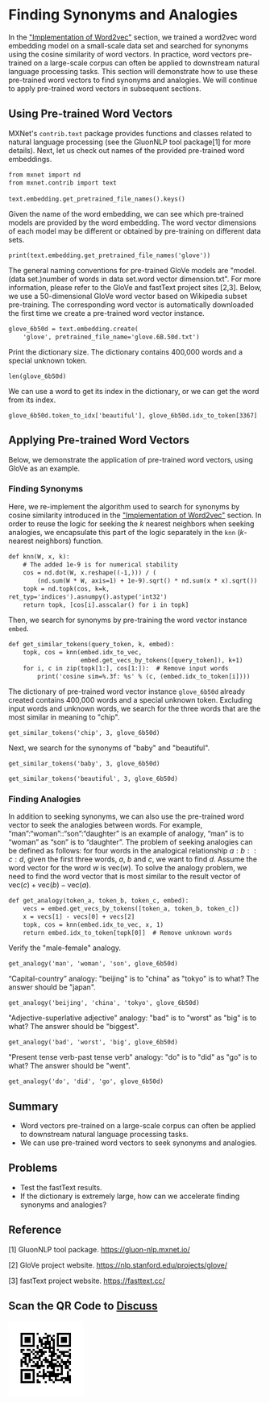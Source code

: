 # Finding Synonyms and Analogies

In the ["Implementation of Word2vec"](./word2vec-gluon.md) section, we trained a word2vec word embedding model on a small-scale data set and searched for synonyms using the cosine similarity of word vectors. In practice, word vectors pre-trained on a large-scale corpus can often be applied to downstream natural language processing tasks. This section will demonstrate how to use these pre-trained word vectors to find synonyms and analogies. We will continue to apply pre-trained word vectors in subsequent sections.

## Using Pre-trained Word Vectors

MXNet's `contrib.text` package provides functions and classes related to natural language processing (see the GluonNLP tool package[1] for more details). Next, let us check out names of the provided pre-trained word embeddings.

```{.python .input}
from mxnet import nd
from mxnet.contrib import text

text.embedding.get_pretrained_file_names().keys()
```

Given the name of the word embedding, we can see which pre-trained models are provided by the word embedding. The word vector dimensions of each model may be different or obtained by pre-training on different data sets.

```{.python .input  n=35}
print(text.embedding.get_pretrained_file_names('glove'))
```

The general naming conventions for pre-trained GloVe models are "model.(data set.)number of words in data set.word vector dimension.txt". For more information, please refer to the GloVe and fastText project sites [2,3]. Below, we use a 50-dimensional GloVe word vector based on Wikipedia subset pre-training. The corresponding word vector is automatically downloaded the first time we create a pre-trained word vector instance.

```{.python .input  n=11}
glove_6b50d = text.embedding.create(
    'glove', pretrained_file_name='glove.6B.50d.txt')
```

Print the dictionary size. The dictionary contains 400,000 words and a special unknown token.

```{.python .input}
len(glove_6b50d)
```

We can use a word to get its index in the dictionary, or we can get the word from its index.

```{.python .input  n=12}
glove_6b50d.token_to_idx['beautiful'], glove_6b50d.idx_to_token[3367]
```

## Applying Pre-trained Word Vectors

Below, we demonstrate the application of pre-trained word vectors, using GloVe as an example.

### Finding Synonyms

Here, we re-implement the algorithm used to search for synonyms by cosine similarity introduced in the ["Implementation of Word2vec"](./word2vec-gluon.md) section. In order to reuse the logic for seeking the $k$ nearest neighbors when seeking analogies, we encapsulate this part of the logic separately in the `knn` ($k$-nearest neighbors) function.

```{.python .input}
def knn(W, x, k):
    # The added 1e-9 is for numerical stability
    cos = nd.dot(W, x.reshape((-1,))) / (
        (nd.sum(W * W, axis=1) + 1e-9).sqrt() * nd.sum(x * x).sqrt())
    topk = nd.topk(cos, k=k, ret_typ='indices').asnumpy().astype('int32')
    return topk, [cos[i].asscalar() for i in topk]
```

Then, we search for synonyms by pre-training the word vector instance `embed`.

```{.python .input}
def get_similar_tokens(query_token, k, embed):
    topk, cos = knn(embed.idx_to_vec,
                    embed.get_vecs_by_tokens([query_token]), k+1)
    for i, c in zip(topk[1:], cos[1:]):  # Remove input words
        print('cosine sim=%.3f: %s' % (c, (embed.idx_to_token[i])))
```

The dictionary of pre-trained word vector instance `glove_6b50d` already created contains 400,000 words and a special unknown token. Excluding input words and unknown words, we search for the three words that are the most similar in meaning to "chip".

```{.python .input}
get_similar_tokens('chip', 3, glove_6b50d)
```

Next, we search for the synonyms of "baby" and "beautiful".

```{.python .input}
get_similar_tokens('baby', 3, glove_6b50d)
```

```{.python .input}
get_similar_tokens('beautiful', 3, glove_6b50d)
```

### Finding Analogies

In addition to seeking synonyms, we can also use the pre-trained word vector to seek the analogies between words. For example, “man”:“woman”::“son”:“daughter” is an example of analogy, “man” is to “woman” as “son” is to “daughter”. The problem of seeking analogies can be defined as follows: for four words in the analogical relationship $a : b :: c : d$, given the first three words, $a$, $b$ and $c$, we want to find $d$. Assume the word vector for the word $w$ is $\text{vec}(w)$. To solve the analogy problem, we need to find the word vector that is most similar to the result vector of $\text{vec}(c)+\text{vec}(b)-\text{vec}(a)$.

```{.python .input}
def get_analogy(token_a, token_b, token_c, embed):
    vecs = embed.get_vecs_by_tokens([token_a, token_b, token_c])
    x = vecs[1] - vecs[0] + vecs[2]
    topk, cos = knn(embed.idx_to_vec, x, 1)
    return embed.idx_to_token[topk[0]]  # Remove unknown words
```

Verify the "male-female" analogy.

```{.python .input  n=18}
get_analogy('man', 'woman', 'son', glove_6b50d)
```

“Capital-country” analogy: "beijing" is to "china" as "tokyo" is to what? The answer should be "japan".

```{.python .input  n=19}
get_analogy('beijing', 'china', 'tokyo', glove_6b50d)
```

"Adjective-superlative adjective" analogy: "bad" is to "worst" as "big" is to what? The answer should be "biggest".

```{.python .input  n=20}
get_analogy('bad', 'worst', 'big', glove_6b50d)
```

"Present tense verb-past tense verb" analogy: "do" is to "did" as "go" is to what? The answer should be "went".

```{.python .input  n=21}
get_analogy('do', 'did', 'go', glove_6b50d)
```

## Summary

* Word vectors pre-trained on a large-scale corpus can often be applied to downstream natural language processing tasks.
* We can use pre-trained word vectors to seek synonyms and analogies.


## Problems

* Test the fastText results.
* If the dictionary is extremely large, how can we accelerate finding synonyms and analogies?




## Reference

[1] GluonNLP tool package. https://gluon-nlp.mxnet.io/

[2] GloVe project website. https://nlp.stanford.edu/projects/glove/

[3] fastText project website. https://fasttext.cc/

## Scan the QR Code to [Discuss](https://discuss.mxnet.io/t/2390)

![](../img/qr_similarity-analogy.svg)
